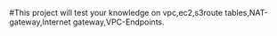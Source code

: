 
#This project will test your knowledge on vpc,ec2,s3route tables,NAT-gateway,Internet gateway,VPC-Endpoints.
